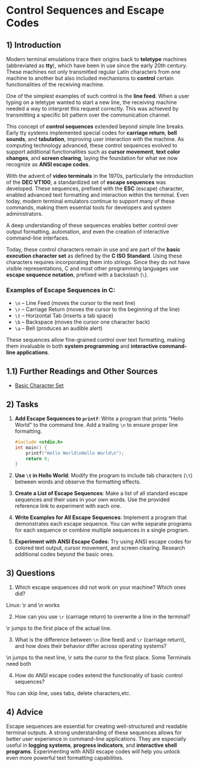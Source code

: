 <!---
{
  "id": "cdd3d87d-0e87-4a00-a676-83ca9f245bd7",
  "depends_on": ["a2596a91-c7de-477a-bfbb-b08867f1aa89"],
  "author": "Stephan Bökelmann",
  "first_used": "2025-03-20",
  "keywords": ["learning", "exercises", "education", "practice", "printf", "escape sequence", "control code"]
}
--->

# Control Sequences and Escape Codes

## 1) Introduction

Modern terminal emulations trace their origins back to **teletype** machines (abbreviated as **tty**), which have been in use since the early 20th century. These machines not only transmitted regular Latin characters from one machine to another but also included mechanisms to **control** certain functionalities of the receiving machine.

One of the simplest examples of such control is the **line feed**. When a user typing on a teletype wanted to start a new line, the receiving machine needed a way to interpret this request correctly. This was achieved by transmitting a specific bit pattern over the communication channel.

This concept of **control sequences** extended beyond simple line breaks. Early tty systems implemented special codes for **carriage return**, **bell sounds**, and **tabulation**, improving user interaction with the machine. As computing technology advanced, these control sequences evolved to support additional functionalities such as **cursor movement**, **text color changes**, and **screen clearing**, laying the foundation for what we now recognize as **ANSI escape codes**.

With the advent of **video terminals** in the 1970s, particularly the introduction of the **DEC VT100**, a standardized set of **escape sequences** was developed. These sequences, prefixed with the **ESC** (escape) character, enabled advanced text formatting and interaction within the terminal. Even today, modern terminal emulators continue to support many of these commands, making them essential tools for developers and system administrators.

A deep understanding of these sequences enables better control over output formatting, automation, and even the creation of interactive command-line interfaces.

Today, these control characters remain in use and are part of the **basic execution character set** as defined by the **C ISO Standard**. Using these characters requires incorporating them into strings. Since they do not have visible representations, C and most other programming languages use **escape sequence notation**, prefixed with a backslash (`\`).

### Examples of Escape Sequences in C:

- `\n` – Line Feed (moves the cursor to the next line)
- `\r` – Carriage Return (moves the cursor to the beginning of the line)
- `\t` – Horizontal Tab (inserts a tab space)
- `\b` – Backspace (moves the cursor one character back)
- `\a` – Bell (produces an audible alert)

These sequences allow fine-grained control over text formatting, making them invaluable in both **system programming** and **interactive command-line applications**.

## 1.1) Further Readings and Other Sources

- [Basic Character Set](https://en.cppreference.com/w/c/language/charset)

## 2) Tasks

1. **Add Escape Sequences to `printf`**: Write a program that prints "Hello World" to the command line. Add a trailing `\n` to ensure proper line formatting.
   
   ```c
   #include <stdio.h>
   int main() {
       printf("Hello World\nHello World\n");
       return 0;
   }
   ```

2. **Use `\t` in Hello World**: Modify the program to include tab characters (`\t`) between words and observe the formatting effects.

3. **Create a List of Escape Sequences**: Make a list of all standard escape sequences and their uses in your own words. Use the provided reference link to experiment with each one.

4. **Write Examples for All Escape Sequences**: Implement a program that demonstrates each escape sequence. You can write separate programs for each sequence or combine multiple sequences in a single program.

5. **Experiment with ANSI Escape Codes**: Try using ANSI escape codes for colored text output, cursor movement, and screen clearing. Research additional codes beyond the basic ones.

## 3) Questions

1. Which escape sequences did not work on your machine? Which ones did?

Linux: \r and \n works

2. How can you use `\r` (carriage return) to overwrite a line in the terminal?

\r jumps to the first place of the actual line.

3. What is the difference between `\n` (line feed) and `\r` (carriage return), and how does their behavior differ across operating systems?

\n jumps to the next line, \r sets the curor to the first place. Some Terminals need both

4. How do ANSI escape codes extend the functionality of basic control sequences?

You can skip line, uses tabs, delete characters,etc.

## 4) Advice

Escape sequences are essential for creating well-structured and readable terminal outputs. A strong understanding of these sequences allows for better user experience in command-line applications. They are especially useful in **logging systems**, **progress indicators**, and **interactive shell programs**. Experimenting with ANSI escape codes will help you unlock even more powerful text formatting capabilities.

